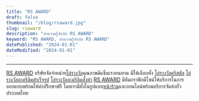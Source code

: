 ```yaml
---
title: "RS AWARD"
draft: false
thumbnail: "/blog/rsaward.jpg"
slug: rsaward
description: "ทำความรู้จักกับ RS AWARD"
keyword: "RS AWARD, ทำความรู้จักกับ RS AWARD"
datePublished: "2024-01-01"
dateModified: "2024-01-01"
---
```


---

[RS AWARD](https://www.rs-award.com/) บริษัทจัดจำหน่าย[โล่รางวัล](https://www.rs-award.com/)คุณภาพดีแข็งแรงทนทาน มีให้เลือกทั้ง [โล่รางวัลคริสตัล](https://www.rs-award.com/crystal/) [โล่รางวัลอะคริลิคสำเร็จรูป](https://www.rs-award.com/acrylic/finished) [โล่รางวัลอะคริลิคสั่งทำ](https://www.rs-award.com/acrylic/custom) [RS AWARD](https://www.rs-award.com/) มีทีมกราฟิกดีไซน์ให้บริการในการออกแบบพร้อมให้คำปรึกษาฟรี โดยเรามีทั้งในรูปแบบ[หน้าร้าน](https://maps.app.goo.gl/U1C7R9aiBJHprLfx8)และออนไลน์พร้อมบริการจัดส่งทั่วประเทศไทย
